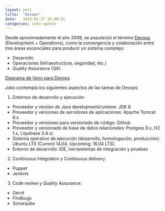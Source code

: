 ```yaml
---
layout: post
title:  "Devops"
date:   2016-03-27 16:00:41
categories: joko update
---
```


Desde aproximadamente el año 2009, se popularizó el término [Devops](https://en.wikipedia.org/wiki/DevOps) (Development + Operations), como la convergencia y colaboración entre tres áreas escenciales para producir un sistema complejo: 

- Desarrollo
- Operaciones (Infraestructura, seguridad, etc.)
- Quality Assurance (QA). 

[Diagrama de Venn para Devops](https://upload.wikimedia.org/wikipedia/commons/thumb/b/b5/Devops.svg/330px-Devops.svg.png)

Joko contempla los siguientes aspectos de las tareas de Devops:

1. Entornos de desarrollo y ejecución: 
- Proveedor y versión de Java development/runtime: JDK 8
- Proveedor y versiones de servidores de aplicaciones: Apache Tomcat 8.x
- Proveedor y versiones para versionado de código: Github
- Proveedor y versionado de base de datos relacionales: Postgres 9.x, H2 1.x, Liquibase 3.4.x)
- Sistema operativo de ejecución (desarrollo, homologación, producción): Ubuntu LTS (Current 14.04, Upcoming: 16.04 LTS).
- Entorno de desarrollo: IDE, herramientas de integración y pruebas

2. Continuous Integration y Continuous delivery:
- Puppet 
- Jenkins 
3. Code review y Quality Assurance: 
- Gerrit
- Findbugs
- Sonarqube
